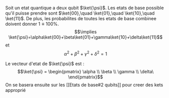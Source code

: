 Soit un etat quantique a deux qubit $\ket{\psi}$. Les etats de base possible qu'il puisse prendre sont $\ket{00},\quad \ket{01},\quad \ket{10},\quad \ket{11}$. De plus, les probabilites de toutes les etats de base combinee doivent donner $1\equiv 100\%$. 
$$\implies \ket{\psi}=\alpha\ket{00}+\beta\ket{01}+\gamma\ket{10}+\delta\ket{11}$$
et $$\alpha^2+\beta^2+\gamma^2+\delta^2=1$$

Le vecteur d'etat de $\ket{\psi}$ est :
$$\ket{\psi} = \begin{pmatrix}
\alpha \\
\beta \\
\gamma \\
\delta\
\end{pmatrix}$$
On se basera ensuite sur les [[Etats de base#2 qubits]] pour creer des kets approprié